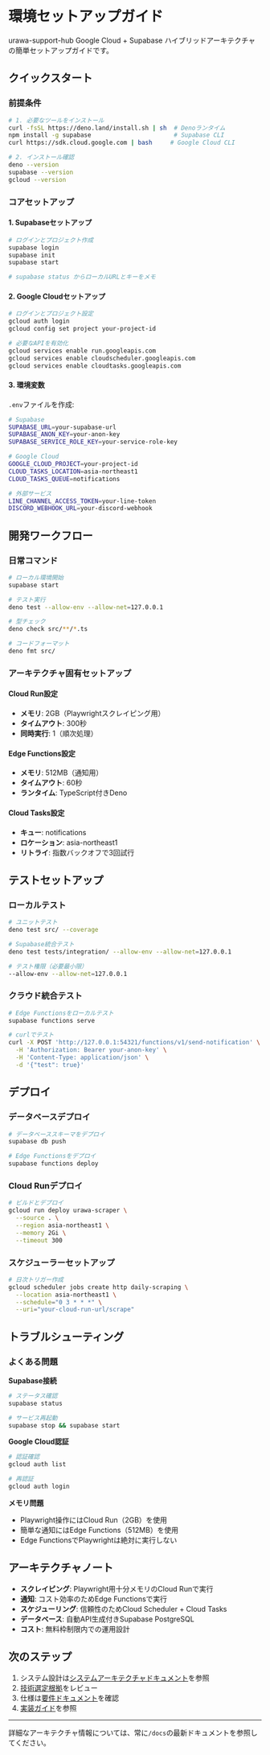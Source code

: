 # 環境セットアップガイド

urawa-support-hub Google Cloud + Supabase ハイブリッドアーキテクチャの簡単セットアップガイドです。

## クイックスタート

### 前提条件

```bash
# 1. 必要なツールをインストール
curl -fsSL https://deno.land/install.sh | sh  # Denoランタイム
npm install -g supabase                       # Supabase CLI
curl https://sdk.cloud.google.com | bash     # Google Cloud CLI

# 2. インストール確認
deno --version
supabase --version
gcloud --version
```

### コアセットアップ

#### 1. Supabaseセットアップ

```bash
# ログインとプロジェクト作成
supabase login
supabase init
supabase start

# supabase status からローカルURLとキーをメモ
```

#### 2. Google Cloudセットアップ

```bash
# ログインとプロジェクト設定
gcloud auth login
gcloud config set project your-project-id

# 必要なAPIを有効化
gcloud services enable run.googleapis.com
gcloud services enable cloudscheduler.googleapis.com
gcloud services enable cloudtasks.googleapis.com
```

#### 3. 環境変数

`.env`ファイルを作成:

```bash
# Supabase
SUPABASE_URL=your-supabase-url
SUPABASE_ANON_KEY=your-anon-key
SUPABASE_SERVICE_ROLE_KEY=your-service-role-key

# Google Cloud
GOOGLE_CLOUD_PROJECT=your-project-id
CLOUD_TASKS_LOCATION=asia-northeast1
CLOUD_TASKS_QUEUE=notifications

# 外部サービス
LINE_CHANNEL_ACCESS_TOKEN=your-line-token
DISCORD_WEBHOOK_URL=your-discord-webhook
```

## 開発ワークフロー

### 日常コマンド

```bash
# ローカル環境開始
supabase start

# テスト実行
deno test --allow-env --allow-net=127.0.0.1

# 型チェック
deno check src/**/*.ts

# コードフォーマット
deno fmt src/
```

### アーキテクチャ固有セットアップ

#### Cloud Run設定

- **メモリ**: 2GB（Playwrightスクレイピング用）
- **タイムアウト**: 300秒
- **同時実行**: 1（順次処理）

#### Edge Functions設定

- **メモリ**: 512MB（通知用）
- **タイムアウト**: 60秒
- **ランタイム**: TypeScript付きDeno

#### Cloud Tasks設定

- **キュー**: notifications
- **ロケーション**: asia-northeast1
- **リトライ**: 指数バックオフで3回試行

## テストセットアップ

### ローカルテスト

```bash
# ユニットテスト
deno test src/ --coverage

# Supabase統合テスト
deno test tests/integration/ --allow-env --allow-net=127.0.0.1

# テスト権限（必要最小限）
--allow-env --allow-net=127.0.0.1
```

### クラウド統合テスト

```bash
# Edge Functionsをローカルテスト
supabase functions serve

# curlでテスト
curl -X POST 'http://127.0.0.1:54321/functions/v1/send-notification' \
  -H 'Authorization: Bearer your-anon-key' \
  -H 'Content-Type: application/json' \
  -d '{"test": true}'
```

## デプロイ

### データベースデプロイ

```bash
# データベーススキーマをデプロイ
supabase db push

# Edge Functionsをデプロイ
supabase functions deploy
```

### Cloud Runデプロイ

```bash
# ビルドとデプロイ
gcloud run deploy urawa-scraper \
  --source . \
  --region asia-northeast1 \
  --memory 2Gi \
  --timeout 300
```

### スケジューラーセットアップ

```bash
# 日次トリガー作成
gcloud scheduler jobs create http daily-scraping \
  --location asia-northeast1 \
  --schedule="0 3 * * *" \
  --uri="your-cloud-run-url/scrape"
```

## トラブルシューティング

### よくある問題

**Supabase接続**

```bash
# ステータス確認
supabase status

# サービス再起動
supabase stop && supabase start
```

**Google Cloud認証**

```bash
# 認証確認
gcloud auth list

# 再認証
gcloud auth login
```

**メモリ問題**

- Playwright操作にはCloud Run（2GB）を使用
- 簡単な通知にはEdge Functions（512MB）を使用
- Edge FunctionsでPlaywrightは絶対に実行しない

## アーキテクチャノート

- **スクレイピング**: Playwright用十分メモリのCloud Runで実行
- **通知**: コスト効率のためEdge Functionsで実行
- **スケジューリング**: 信頼性のためCloud Scheduler + Cloud Tasks
- **データベース**: 自動API生成付きSupabase PostgreSQL
- **コスト**: 無料枠制限内での運用設計

## 次のステップ

1. システム設計は[システムアーキテクチャドキュメント](system-architecture.md)を参照
2. [技術選定根拠](tech-selection.md)をレビュー
3. 仕様は[要件ドキュメント](requirements.md)を確認
4. [実装ガイド](implementation-guide.md)を参照

---

詳細なアーキテクチャ情報については、常に`/docs`の最新ドキュメントを参照してください。
